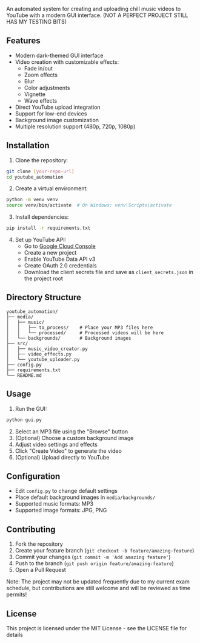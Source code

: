 An automated system for creating and uploading chill music videos to YouTube with a modern GUI interface. 
(NOT A PERFECT PROJECT STILL HAS MY TESTING BITS)

## Features

- Modern dark-themed GUI interface
- Video creation with customizable effects:
  - Fade in/out
  - Zoom effects
  - Blur
  - Color adjustments
  - Vignette
  - Wave effects
- Direct YouTube upload integration
- Support for low-end devices
- Background image customization
- Multiple resolution support (480p, 720p, 1080p)

## Installation

1. Clone the repository:
```bash
git clone [your-repo-url]
cd youtube_automation
```

2. Create a virtual environment:
```bash
python -m venv venv
source venv/bin/activate  # On Windows: venv\Scripts\activate
```

3. Install dependencies:
```bash
pip install -r requirements.txt
```

4. Set up YouTube API:
   - Go to [Google Cloud Console](https://console.cloud.google.com)
   - Create a new project
   - Enable YouTube Data API v3
   - Create OAuth 2.0 credentials
   - Download the client secrets file and save as `client_secrets.json` in the project root

## Directory Structure

```
youtube_automation/
├── media/
│   ├── music/
│   │   ├── to_process/    # Place your MP3 files here
│   │   └── processed/     # Processed videos will be here
│   └── backgrounds/       # Background images
├── src/
│   ├── music_video_creator.py
│   ├── video_effects.py
│   └── youtube_uploader.py
├── config.py
├── requirements.txt
└── README.md
```

## Usage

1. Run the GUI:
```bash
python gui.py
```

2. Select an MP3 file using the "Browse" button
3. (Optional) Choose a custom background image
4. Adjust video settings and effects
5. Click "Create Video" to generate the video
6. (Optional) Upload directly to YouTube

## Configuration

- Edit `config.py` to change default settings
- Place default background images in `media/backgrounds/`
- Supported music formats: MP3
- Supported image formats: JPG, PNG

## Contributing

1. Fork the repository
2. Create your feature branch (`git checkout -b feature/amazing-feature`)
3. Commit your changes (`git commit -m 'Add amazing feature'`)
4. Push to the branch (`git push origin feature/amazing-feature`)
5. Open a Pull Request


Note: The project may not be updated frequently due to my current exam schedule, but contributions are still welcome and will be reviewed as time permits!


## License

This project is licensed under the MIT License - see the LICENSE file for details